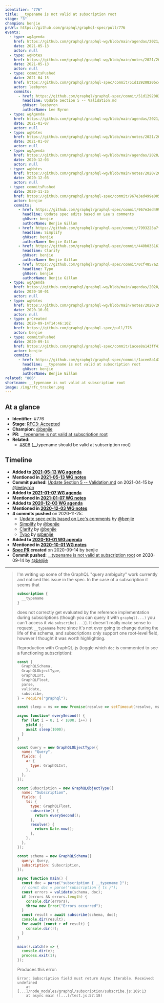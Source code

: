 ```yaml
---
identifier: "776"
title: __typename is not valid at subscription root
stage: "3"
champion: benjie
prUrl: https://github.com/graphql/graphql-spec/pull/776
events:
  - type: wgAgenda
    href: https://github.com/graphql/graphql-wg/blob/main/agendas/2021/2021-05-13.md
    date: 2021-05-13
    actor: null
  - type: wgNotes
    href: https://github.com/graphql/graphql-wg/blob/main/notes/2021/2021-05-13.md
    date: 2021-05-13
    actor: null
  - type: commitsPushed
    date: 2021-04-15
    href: https://github.com/graphql/graphql-spec/commit/51d12920820bcc55d4f5d97df9eb820701eaafca
    actor: leebyron
    commits:
      - href: https://github.com/graphql/graphql-spec/commit/51d12920820bcc55d4f5d97df9eb820701eaafca
        headline: Update Section 5 -- Validation.md
        ghUser: leebyron
        authorName: Lee Byron
  - type: wgAgenda
    href: https://github.com/graphql/graphql-wg/blob/main/agendas/2021/2021-01-07.md
    date: 2021-01-07
    actor: null
  - type: wgNotes
    href: https://github.com/graphql/graphql-wg/blob/main/notes/2021/2021-01-07.md
    date: 2021-01-07
    actor: null
  - type: wgAgenda
    href: https://github.com/graphql/graphql-wg/blob/main/agendas/2020/2020-12-03.md
    date: 2020-12-03
    actor: null
  - type: wgNotes
    href: https://github.com/graphql/graphql-wg/blob/main/notes/2020/2020-12-03.md
    date: 2020-12-03
    actor: null
  - type: commitsPushed
    date: 2020-11-25
    href: https://github.com/graphql/graphql-spec/commit/967e3ed499e00591aeff26215124f18f6335a0bd
    actor: benjie
    commits:
      - href: https://github.com/graphql/graphql-spec/commit/967e3ed499e00591aeff26215124f18f6335a0bd
        headline: Update spec edits based on Lee's comments
        ghUser: benjie
        authorName: Benjie Gillam
      - href: https://github.com/graphql/graphql-spec/commit/7993225a7fe9ec2cdacc40d34e36339c62965850
        headline: Simplify
        ghUser: benjie
        authorName: Benjie Gillam
      - href: https://github.com/graphql/graphql-spec/commit/440b035161191fa51d297245c753b95a9174039e
        headline: Clarify
        ghUser: benjie
        authorName: Benjie Gillam
      - href: https://github.com/graphql/graphql-spec/commit/0cf4857a27bb0cf2774b12c27d8f0a67cec20d5a
        headline: Typo
        ghUser: benjie
        authorName: Benjie Gillam
  - type: wgAgenda
    href: https://github.com/graphql/graphql-wg/blob/main/agendas/2020/2020-10-01.md
    date: 2020-10-01
    actor: null
  - type: wgNotes
    href: https://github.com/graphql/graphql-wg/blob/main/notes/2020/2020-10-01.md
    date: 2020-10-01
    actor: null
  - type: prCreated
    date: 2020-09-14T14:46:10Z
    href: https://github.com/graphql/graphql-spec/pull/776
    actor: benjie
  - type: commitsPushed
    date: 2020-09-14
    href: https://github.com/graphql/graphql-spec/commit/1acee8a143ff41936fac4575bc0843d948046bd9
    actor: benjie
    commits:
      - href: https://github.com/graphql/graphql-spec/commit/1acee8a143ff41936fac4575bc0843d948046bd9
        headline: __typename is not valid at subscription root
        ghUser: benjie
        authorName: Benjie Gillam
related: "806"
shortname: __typename is not valid at subscription root
image: /img/rfc_tracker.png
---
```


## At a glance

- **Identifier**: #776
- **Stage**: [RFC3: Accepted](https://github.com/graphql/graphql-spec/blob/main/CONTRIBUTING.md#stage-3-accepted)
- **Champion**: [@benjie](https://github.com/benjie)
- **PR**: [__typename is not valid at subscription root](https://github.com/graphql/graphql-spec/pull/776)
- **Related**:
  - [#806](/rfcs/806 "__typename should be valid at subscription root / RFC0") (__typename should be valid at subscription root)

<!-- BEGIN_CUSTOM_TEXT -->



<!-- END_CUSTOM_TEXT -->

## Timeline

- **Added to [2021-05-13 WG agenda](https://github.com/graphql/graphql-wg/blob/main/agendas/2021/2021-05-13.md)**
- **Mentioned in [2021-05-13 WG notes](https://github.com/graphql/graphql-wg/blob/main/notes/2021/2021-05-13.md)**
- **Commit pushed**: [Update Section 5 -- Validation.md](https://github.com/graphql/graphql-spec/commit/51d12920820bcc55d4f5d97df9eb820701eaafca) on 2021-04-15 by [@leebyron](https://github.com/leebyron)
- **Added to [2021-01-07 WG agenda](https://github.com/graphql/graphql-wg/blob/main/agendas/2021/2021-01-07.md)**
- **Mentioned in [2021-01-07 WG notes](https://github.com/graphql/graphql-wg/blob/main/notes/2021/2021-01-07.md)**
- **Added to [2020-12-03 WG agenda](https://github.com/graphql/graphql-wg/blob/main/agendas/2020/2020-12-03.md)**
- **Mentioned in [2020-12-03 WG notes](https://github.com/graphql/graphql-wg/blob/main/notes/2020/2020-12-03.md)**
- **4 commits pushed** on 2020-11-25:
  - [Update spec edits based on Lee's comments](https://github.com/graphql/graphql-spec/commit/967e3ed499e00591aeff26215124f18f6335a0bd) by [@benjie](https://github.com/benjie)
  - [Simplify](https://github.com/graphql/graphql-spec/commit/7993225a7fe9ec2cdacc40d34e36339c62965850) by [@benjie](https://github.com/benjie)
  - [Clarify](https://github.com/graphql/graphql-spec/commit/440b035161191fa51d297245c753b95a9174039e) by [@benjie](https://github.com/benjie)
  - [Typo](https://github.com/graphql/graphql-spec/commit/0cf4857a27bb0cf2774b12c27d8f0a67cec20d5a) by [@benjie](https://github.com/benjie)
- **Added to [2020-10-01 WG agenda](https://github.com/graphql/graphql-wg/blob/main/agendas/2020/2020-10-01.md)**
- **Mentioned in [2020-10-01 WG notes](https://github.com/graphql/graphql-wg/blob/main/notes/2020/2020-10-01.md)**
- **[Spec PR](https://github.com/graphql/graphql-spec/pull/776) created** on 2020-09-14 by benjie
- **Commit pushed**: [__typename is not valid at subscription root](https://github.com/graphql/graphql-spec/commit/1acee8a143ff41936fac4575bc0843d948046bd9) on 2020-09-14 by [@benjie](https://github.com/benjie)

<!-- VERBATIM -->

---

> I'm writing up some of the GraphQL "query ambiguity" work currently and noticed this issue in the spec. In the case of a subscription it seems that
> 
> ```graphql
> subscription {
>   __typename
> }
> ```
> 
> does not correctly get evaluated by the reference implementation during subscriptions (though you can query it with `graphql(...)` you can't access it via `subscribe(...)`). It doesn't really make sense to request `__typename` here since it's not ever going to change during the life of the schema, and subscriptions only support one root-level field, however I thought it was worth highlighting.
> 
> Reproduction with GraphQL-js (toggle which `doc` is commented to see a functioning subscription):
> 
> ```js
> const {
>   GraphQLSchema,
>   GraphQLObjectType,
>   GraphQLInt,
>   GraphQLFloat,
>   parse,
>   validate,
>   subscribe,
> } = require("graphql");
> 
> const sleep = ms => new Promise(resolve => setTimeout(resolve, ms));
> 
> async function* everySecond() {
>   for (let i = 0; i < 1000; i++) {
>     yield i;
>     await sleep(1000);
>   }
> }
> 
> const Query = new GraphQLObjectType({
>   name: "Query",
>   fields: {
>     a: {
>       type: GraphQLInt,
>     },
>   },
> });
> 
> const Subscription = new GraphQLObjectType({
>   name: "Subscription",
>   fields: {
>     ts: {
>       type: GraphQLFloat,
>       subscribe() {
>         return everySecond();
>       },
>       resolve() {
>         return Date.now();
>       },
>     },
>   },
> });
> 
> const schema = new GraphQLSchema({
>   query: Query,
>   subscription: Subscription,
> });
> 
> async function main() {
>   const doc = parse("subscription { __typename }");
>   // const doc = parse("subscription { ts }");
>   const errors = validate(schema, doc);
>   if (errors && errors.length) {
>     console.dir(errors);
>     throw new Error("Errors occurred");
>   }
>   const result = await subscribe(schema, doc);
>   console.dir(result);
>   for await (const r of result) {
>     console.dir(r);
>   }
> }
> 
> main().catch(e => {
>   console.dir(e);
>   process.exit(1);
> });
> ```
> 
> Produces this error:
> 
> ```
> Error: Subscription field must return Async Iterable. Received: undefined
>     at [...]/node_modules/graphql/subscription/subscribe.js:169:13
>     at async main ([...]/test.js:57:18)
> ```
